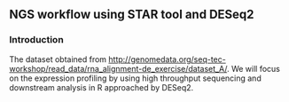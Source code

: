 ## NGS workflow using STAR tool and DESeq2

### Introduction
The dataset obtained from http://genomedata.org/seq-tec-workshop/read_data/rna_alignment-de_exercise/dataset_A/. We will focus on the expression profiling by using high throughput sequencing and downstream
analysis in R approached by DESeq2.



